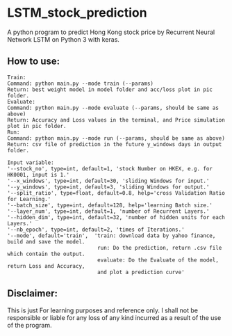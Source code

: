 # LSTM_stock_prediction
A python program to predict Hong Kong stock price by Recurrent Neural Network LSTM on Python 3 with keras.
## How to use: </br>
```
Train:
Command: python main.py --mode train (--params)
Return: best weight model in model folder and acc/loss plot in pic folder.
Evaluate:
Command: python main.py --mode evaluate (--params, should be same as above)
Return: Accuracy and Loss values in the terminal, and Price simulation plot in pic folder.
Run:
Command: python main.py --mode run (--params, should be same as above)
Return: csv file of prediction in the future y_windows days in output folder.

Input variable:
'--stock_no', type=int, default=1, 'stock Number on HKEX, e.g. for HK0001, input is 1.'
'--x_windows', type=int, default=30, 'sliding Windows for input.'
'--y_windows', type=int, default=3, 'sliding Windows for output.'
'--split_ratio', type=float, default=0.8, help='cross Validation Ratio for Learning.'
'--batch_size', type=int, default=128, help='learning Batch size.'
'--layer_num', type=int, default=1, 'number of Recurrent Layers.'
'--hidden_dim', type=int, default=32, 'number of hidden units for each Layers.'
'--nb_epoch', type=int, default=2, 'times of Iterations.'
'--mode', default='train',  'train: download data by yahoo finance, build and save the model.
                             run: Do the prediction, return .csv file which contain the output.
                             evaluate: Do the Evaluate of the model, return Loss and Accuracy, 
                             and plot a prediction curve'
```
## Disclaimer: </br>
This is just For learning purposes and reference only. I shall not be responsible or liable for any loss of any kind incurred as a result of the use of the program.
